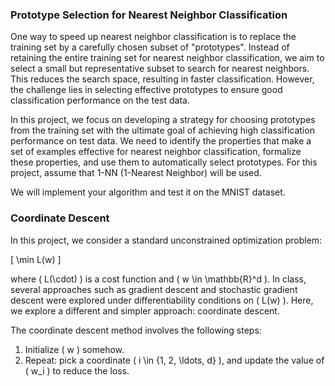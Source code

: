
### Prototype Selection for Nearest Neighbor Classification

One way to speed up nearest neighbor classification is to replace the training set by a carefully chosen subset of "prototypes". Instead of retaining the entire training set for nearest neighbor classification, we aim to select a small but representative subset to search for nearest neighbors. This reduces the search space, resulting in faster classification. However, the challenge lies in selecting effective prototypes to ensure good classification performance on the test data.

In this project, we focus on developing a strategy for choosing prototypes from the training set with the ultimate goal of achieving high classification performance on test data. We need to identify the properties that make a set of examples effective for nearest neighbor classification, formalize these properties, and use them to automatically select prototypes. For this project, assume that 1-NN (1-Nearest Neighbor) will be used.

We will implement your algorithm and test it on the MNIST dataset.



### Coordinate Descent

In this project, we consider a standard unconstrained optimization problem:

\[ \min L(w) \]

where \( L(\cdot) \) is a cost function and \( w \in \mathbb{R}^d \). In class, several approaches such as gradient descent and stochastic gradient descent were explored under differentiability conditions on \( L(w) \). Here, we explore a different and simpler approach: coordinate descent.

The coordinate descent method involves the following steps:

1. Initialize \( w \) somehow.
2. Repeat: pick a coordinate \( i \in \{1, 2, \ldots, d\} \), and update the value of \( w_i \) to reduce the loss.

